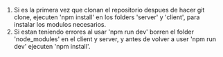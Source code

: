 1. Si es la primera vez que clonan el repositorio despues de hacer git clone, ejecuten 'npm install' en los folders 'server' y 'client', para instalar los modulos necesarios.
3. Si estan teniendo errores al usar 'npm run dev' borren el folder 'node_modules' en el client y server, y antes de volver a user 'npm run dev' ejecuten 'npm install'.
